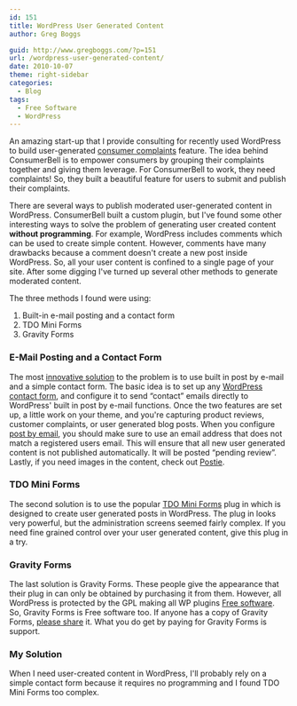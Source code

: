 ```yaml
---
id: 151
title: WordPress User Generated Content
author: Greg Boggs

guid: http://www.gregboggs.com/?p=151
url: /wordpress-user-generated-content/
date: 2010-10-07
theme: right-sidebar
categories:
  - Blog
tags:
  - Free Software
  - WordPress
---
```

An amazing start-up that I provide consulting for recently used WordPress to build user-generated [consumer complaints][1] feature. The idea behind ConsumerBell is to empower consumers by grouping their complaints together and giving them leverage. For ConsumerBell to work, they need complaints! So, they built a beautiful feature for users to submit and publish their complaints.

There are several ways to publish moderated user-generated content in WordPress. ConsumerBell built a custom plugin, but I've found some other interesting ways to solve the problem of generating user created content **without programming**. For example, WordPress includes comments which can be used to create simple content. However, comments have many drawbacks because a comment doesn't create a new post inside WordPress. So, all your user content is confined to a single page of your site. After some digging I've turned up several other methods to generate moderated content.

The three methods I found were using:

  1. Built-in e-mail posting and a contact form
  2. TDO Mini Forms
  3. Gravity Forms

### E-Mail Posting and a Contact Form

The most [innovative solution][2] to the problem is to use built in post by e-mail and a simple contact form. The basic idea is to set up any [WordPress contact form][3], and configure it to send &#8220;contact&#8221; emails directly to WordPress' built in post by e-mail functions. Once the two features are set up, a little work on your theme, and you're capturing product reviews, customer complaints, or user generated blog posts. When you configure [post by email][4], you should make sure to use an email address that does not match a registered users email. This will ensure that all new user generated content is not published automatically. It will be posted &#8220;pending review&#8221;. Lastly, if you need images in the content, check out [Postie][5].

### TDO Mini Forms

The second solution is to use the popular [TDO Mini Forms][6] plug in which is designed to create user generated posts in WordPress. The plug in looks very powerful, but the administration screens seemed fairly complex. If you need fine grained control over your user generated content, give this plug in a try.

### Gravity Forms

The last solution is Gravity Forms. These people give the appearance that their plug in can only be obtained by purchasing it from them. However, all WordPress is protected by the GPL making all WP plugins [Free software][7]. So, Gravity Forms is Free software too. If anyone has a copy of Gravity Forms, [please share][8] it. What you do get by paying for Gravity Forms is support.

### My Solution

When I need user-created content in WordPress, I'll probably rely on a simple contact form because it requires no programming and I found TDO Mini Forms too complex.

 [1]: http://www.consumerbell.com
 [2]: http://millionclues.com/guest-posts/use-wordpress-to-create-user-generated-content-site/
 [3]: http://contactform7.com/
 [4]: http://codex.wordpress.org/Post_to_your_blog_using_email
 [5]: http://robfelty.com/plugins/postie
 [6]: http://thedeadone.net/download/tdo-mini-forms-wordpress-plugin/
 [7]: http://www.gnu.org/philosophy/free-sw.html
 [8]: contact